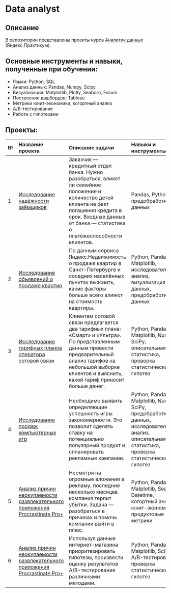 # Data analyst 

##  Описание 
В репозитории представлены проекты курса [Аналитик данных](https://practicum.yandex.ru/data-analyst/) (Яндекс.Практикум).

## Основные инструменты и навыки, полученные при обучении:
- Языки: Python, SQL
- Анализ данных: Pandas, Numpy, Scipy
- Визуализация: Matplotlib, Plotly, Seaborn, Folium 
- Построение дашбордов: Tableau
- Метрики юнит-экономики, когортный анализ
- А/В-тестирование
- Работа с гипотезами

## Проекты:

№ | Название проекта | Описание задачи | Навыки и инструменты 
:-|:-----------------|:----------------|:---------------------
1|[Исследование надёжности заёмщиков]([https:](https://github.com/LanilouPower/data_analyst_yandex/blob/main/1.%20Исследование%20надежности%20заемщиков.ipynb))|Заказчик — кредитный отдел банка. Нужно разобраться, влияет ли семейное положение и количество детей клиента на факт погашения кредита в срок. Входные данные от банка — статистика о платёжеспособности клиентов.|Pandas, Python, предобработка данных
2|[Исследование объявлений о продаже квартир](https://github.com/LanilouPower/data_analyst_yandex/blob/main/2.%20Исследование%20объявлений%20о%20продаже%20квартир.ipynb)|По данным сервиса Яндекс.Недвижимость о продаже квартир в Санкт-Петербурге и соседних населённых пунктах выяснить, какие факторы больше всего влияют на стоимость квартиры.|Python, Pandas, Matplotlib, исследовательский анализ, визуализация данных, предобработка данных
3|[Исследование тарифных планов оператора сотовой связи](https://github.com/LanilouPower/data_analyst_yandex/blob/main/3.%20Анализ%20тарифов%20мобильного%20оператора%20.ipynb)|Клиентам сотовой связи предлагается два тарифных плана: «Смарт» и «Ультра». По представленным данным провести предварительный анализ тарифов на небольшой выборке клиентов и выяснить, какой тариф приносит больше денег.|Python, Pandas, Matplotlib, NumPy, SciPy, описательная статистика, проверка статистических гипотез
4|[Исследование продаж компьютерных игр](https://github.com/LanilouPower/data_analyst_yandex/blob/main/4.%20Выявление%20закономерностей%2C%20определяющих%20успешность%20компьютерных%20игр.ipynb)|Необходимо выявить определяющие успешность игры закономерности. Это позволит сделать ставку на потенциально популярный продукт и спланировать рекламные кампании.|Python, Pandas, Matplotlib, NumPy, SciPy, предобработка данных, исследовательский анализ, описательная статистика, проверка статистических гипотез
5|[Анализ причин неокупаемости развлекательного приложения Procrastinate Pro+](https://github.com/LanilouPower/data_analyst_yandex/blob/main/5.%20Анализ%20бизенс-показателей%20приложения%20Procrastinate%20Pro%2B.ipynb)|Несмотря на огромные вложения в рекламу, последние несколько месяцев компания терпит убытки. Задача — разобраться в причинах и помочь компании выйти в плюс.|Python, Pandas, Matplotlib, Seaborn, Datetime, когортный анализ, юнит-экономика, продуктовые метрики
6|[Анализ причин неокупаемости развлекательного приложения Procrastinate Pro+](https://github.com/LanilouPower/data_analyst_yandex/blob/main/6.%20Анализ%20результатов%20А%3AВ%20теста%2C%20Принятие%20решений%20в%20бизнесе.ipynb)|Используя данные интернет-магазина приоритезировать гипотезы, произвести оценку результатов A/B-тестирования различными методами.|Python, Pandas, Matplotlib, SciPy, A/B-тестирование, проверка статистических гипотез

